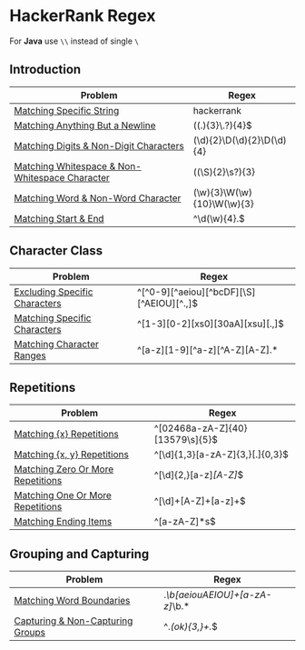 # HackerRank Regex
For **Java** use `\\` instead of single `\`
 
## Introduction
| Problem | Regex |
| ------- | ----- |
| [Matching Specific String](https://www.hackerrank.com/challenges/matching-specific-string/problem) | hackerrank |
| [Matching Anything But a Newline](https://www.hackerrank.com/challenges/matching-anything-but-new-line/problem) | ((.){3}\\.?){4}$ |
| [Matching Digits & Non-Digit Characters](https://www.hackerrank.com/challenges/matching-digits-non-digit-character/problem) | (\d){2}\D(\d){2}\D(\d){4} |
| [Matching Whitespace & Non-Whitespace Character](https://www.hackerrank.com/challenges/matching-whitespace-non-whitespace-character/problem) | ((\S){2}\s?){3} |
| [Matching Word & Non-Word Character](https://www.hackerrank.com/challenges/matching-word-non-word/problem) | (\w){3}\W(\w){10}\W(\w){3} |
| [Matching Start & End](https://www.hackerrank.com/challenges/matching-start-end/problem) | ^\d(\w){4}\.$ |

## Character Class
| Problem | Regex |
| ------- | ----- |
| [Excluding Specific Characters](https://www.hackerrank.com/challenges/excluding-specific-characters/problem) | ^[^0-9][^aeiou][^bcDF][\S][^AEIOU][^.,]$ |
| [Matching Specific Characters](https://www.hackerrank.com/challenges/matching-specific-characters/problem) | ^[1-3][0-2][xs0][30aA][xsu][.,]$ |
| [Matching Character Ranges](https://www.hackerrank.com/challenges/matching-range-of-characters/problem) | ^[a-z][1-9][^a-z][^A-Z][A-Z].* |

## Repetitions
| Problem | Regex |
| ------- | ----- |
| [Matching {x} Repetitions](https://www.hackerrank.com/challenges/matching-x-repetitions/problem) | ^[02468a-zA-Z]{40}[13579\s]{5}$ |
| [Matching {x, y} Repetitions](https://www.hackerrank.com/challenges/matching-x-y-repetitions/problem) | ^[\d]{1,3}[a-zA-Z]{3,}[.]{0,3}$ |
| [Matching Zero Or More Repetitions](https://www.hackerrank.com/challenges/matching-zero-or-more-repetitions/problem) | ^[\d]{2,}[a-z]*[A-Z]*$ |
| [Matching One Or More Repetitions](https://www.hackerrank.com/challenges/matching-one-or-more-repititions/problem) | ^[\d]+[A-Z]+[a-z]+$ |
| [Matching Ending Items](https://www.hackerrank.com/challenges/matching-ending-items/problem) | ^[a-zA-Z]*s$ |

## Grouping and Capturing
| Problem | Regex |
| ------- | ----- |
| [Matching Word Boundaries](https://www.hackerrank.com/challenges/matching-word-boundaries/problem) | .*\b[aeiouAEIOU]+[a-zA-z]*\b.* |
| [Capturing & Non-Capturing Groups](https://www.hackerrank.com/challenges/capturing-non-capturing-groups/problem) | ^.*(ok){3,}+.*$ |
